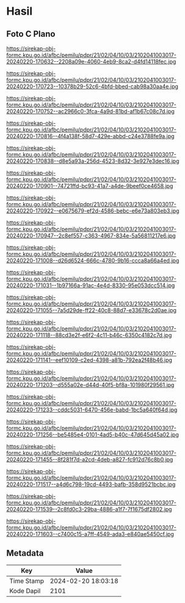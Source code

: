 # Hasil

## Foto C Plano

https://sirekap-obj-formc.kpu.go.id/afbc/pemilu/pdpr/21/02/04/10/03/2102041003017-20240220-170632--2208a09e-4060-4eb9-8ca2-d4fd14118fec.jpg

https://sirekap-obj-formc.kpu.go.id/afbc/pemilu/pdpr/21/02/04/10/03/2102041003017-20240220-170723--10378b29-52c6-4bfd-bbed-cab98a30aa4e.jpg

https://sirekap-obj-formc.kpu.go.id/afbc/pemilu/pdpr/21/02/04/10/03/2102041003017-20240220-170752--ac2966c0-3fca-4a9d-81bd-af1b67c08c7d.jpg

https://sirekap-obj-formc.kpu.go.id/afbc/pemilu/pdpr/21/02/04/10/03/2102041003017-20240220-170816--4f4a138f-58d7-429e-abbd-c24e3788fe9a.jpg

https://sirekap-obj-formc.kpu.go.id/afbc/pemilu/pdpr/21/02/04/10/03/2102041003017-20240220-170838--d8e5a93a-256d-4523-8d32-3e927e3dec16.jpg

https://sirekap-obj-formc.kpu.go.id/afbc/pemilu/pdpr/21/02/04/10/03/2102041003017-20240220-170901--74721ffd-bc93-41a7-a4de-9beef0ce4658.jpg

https://sirekap-obj-formc.kpu.go.id/afbc/pemilu/pdpr/21/02/04/10/03/2102041003017-20240220-170922--e0675679-ef2d-4586-bebc-e6e73a803eb3.jpg

https://sirekap-obj-formc.kpu.go.id/afbc/pemilu/pdpr/21/02/04/10/03/2102041003017-20240220-170947--2c8ef557-c363-4967-834e-5a56811217e6.jpg

https://sirekap-obj-formc.kpu.go.id/afbc/pemilu/pdpr/21/02/04/10/03/2102041003017-20240220-171008--d26d6524-666c-4780-9b16-ccca8a66a4ed.jpg

https://sirekap-obj-formc.kpu.go.id/afbc/pemilu/pdpr/21/02/04/10/03/2102041003017-20240220-171031--1b97166a-91ac-4e4d-8330-95e053dcc514.jpg

https://sirekap-obj-formc.kpu.go.id/afbc/pemilu/pdpr/21/02/04/10/03/2102041003017-20240220-171055--7a5d29de-ff22-40c8-88d7-e33678c2d0ae.jpg

https://sirekap-obj-formc.kpu.go.id/afbc/pemilu/pdpr/21/02/04/10/03/2102041003017-20240220-171118--88cd3e2f-e6f2-4c11-b46c-6350c4182c7d.jpg

https://sirekap-obj-formc.kpu.go.id/afbc/pemilu/pdpr/21/02/04/10/03/2102041003017-20240220-171141--eef10109-c2ed-4398-a81b-792ea2f48b46.jpg

https://sirekap-obj-formc.kpu.go.id/afbc/pemilu/pdpr/21/02/04/10/03/2102041003017-20240220-171203--d555a02e-d44d-40f5-bf8a-101980f29561.jpg

https://sirekap-obj-formc.kpu.go.id/afbc/pemilu/pdpr/21/02/04/10/03/2102041003017-20240220-171233--cddc5031-6470-456e-babd-1bc5a640f64d.jpg

https://sirekap-obj-formc.kpu.go.id/afbc/pemilu/pdpr/21/02/04/10/03/2102041003017-20240220-171256--be5485e4-0101-4ad5-b40c-47d645d45a02.jpg

https://sirekap-obj-formc.kpu.go.id/afbc/pemilu/pdpr/21/02/04/10/03/2102041003017-20240220-171455--8f281f7d-a2cd-4deb-a827-fc912d76c8b0.jpg

https://sirekap-obj-formc.kpu.go.id/afbc/pemilu/pdpr/21/02/04/10/03/2102041003017-20240220-171517--a4d6c798-19cd-4493-bafb-358d9521bcbc.jpg

https://sirekap-obj-formc.kpu.go.id/afbc/pemilu/pdpr/21/02/04/10/03/2102041003017-20240220-171539--2c8fd0c3-29ba-4886-a1f7-7f1675df2802.jpg

https://sirekap-obj-formc.kpu.go.id/afbc/pemilu/pdpr/21/02/04/10/03/2102041003017-20240220-171603--c7400c15-a7ff-4549-ada3-e840ae5450cf.jpg


## Metadata

| Key        | Value               |
| ---------- | ------------------- |
| Time Stamp | 2024-02-20 18:03:18 |
| Kode Dapil | 2101                |



